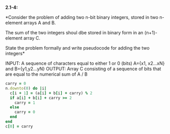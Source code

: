 **2.1-4:**

*Consider the problem of adding two n-bit binary integers, stored in two n-element arrays A and B.

The sum of the two integers shoul dbe stored in binary form in an (n+1)-element array C.

State the problem formally and write pseudocode for adding the two integers*

INPUT: A sequence of characters equal to either 1 or 0 (bits) A={x1, x2...xN} and B={y1,y2...yN}
OUTPUT: Array C consisting of a sequence of bits that are equal to the numerical sum of A / B

```ruby
carry = 0
n.downto(0) do |i|
  c[i + 1] = (a[i] + b[i] + carry) % 2
  if a[i] + b[i] + carry >= 2
    carry = 1
  else
    carry = 0
  end
end
c[0] = carry
```
